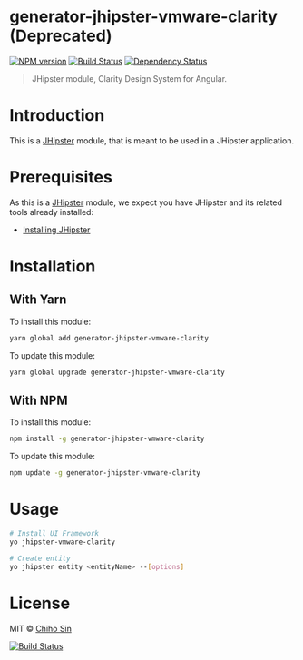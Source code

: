 # generator-jhipster-vmware-clarity (Deprecated)

[![NPM version][npm-image]][npm-url] [![Build Status][travis-image]][travis-url] [![Dependency Status][daviddm-image]][daviddm-url]

> JHipster module, Clarity Design System for Angular.

# Introduction

This is a [JHipster](http://jhipster.github.io/) module, that is meant to be used in a JHipster application.

# Prerequisites

As this is a [JHipster](http://jhipster.github.io/) module, we expect you have JHipster and its related tools already installed:

*   [Installing JHipster](https://jhipster.github.io/installation.html)

# Installation

## With Yarn

To install this module:

```bash
yarn global add generator-jhipster-vmware-clarity
```

To update this module:

```bash
yarn global upgrade generator-jhipster-vmware-clarity
```

## With NPM

To install this module:

```bash
npm install -g generator-jhipster-vmware-clarity
```

To update this module:

```bash
npm update -g generator-jhipster-vmware-clarity
```

# Usage

```bash
# Install UI Framework
yo jhipster-vmware-clarity

# Create entity
yo jhipster entity <entityName> --[options]
```

# License

MIT © [Chiho Sin](https://github.com/chihosin)

[npm-image]: https://img.shields.io/npm/v/generator-jhipster-vmware-clarity.svg
[npm-url]: https://npmjs.org/package/generator-jhipster-vmware-clarity
[travis-image]: https://travis-ci.org/ChihoSin/generator-jhipster-vmware-clarity.svg?branch=master
[travis-url]: https://travis-ci.org/ChihoSin/generator-jhipster-vmware-clarity
[daviddm-image]: https://david-dm.org/chihosin/generator-jhipster-vmware-clarity.svg?theme=shields.io
[daviddm-url]: https://david-dm.org/chihosin/generator-jhipster-vmware-clarity

[![Build Status](https://travis-ci.org/ChihoSin/generator-jhipster-vmware-clarity.svg?branch=master)](https://travis-ci.org/ChihoSin/generator-jhipster-vmware-clarity)
